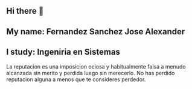 ## Hi there 👋
## My name: Fernandez Sanchez Jose Alexander
## I study: Ingeniria en Sistemas
La reputacion es una imposicion ociosa y habitualmente falsa a menudo alcanzada sin merito y perdida luego sin merecerlo. No has perdido reputacion alguna a menos que te consideres perdedor.
<!--
**Fernandez-Jose-02/Fernandez-Jose-02** is a ✨ _special_ ✨ repository because its `README.md` (this file) appears on your GitHub profile.

Here are some ideas to get you started:

## My name: Fernandez Sanchez Jose Alexander
## I study: Ingeniria en Sistemas
## Peru es Clave ;D
-->
